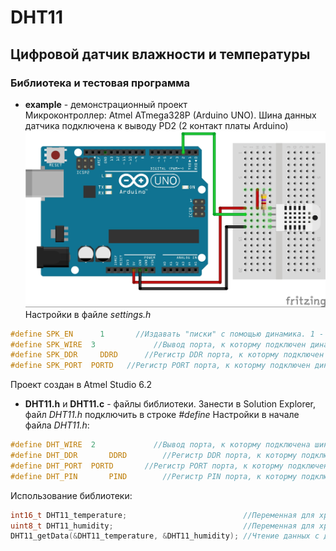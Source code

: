 # DHT11
## Цифровой датчик влажности и температуры
### Библиотека и тестовая программа

  + __example__ - демонстрационный проект  
  Микроконтроллер: Atmel ATmega328P (Arduino UNO). Шина данных датчика подключена к выводу PD2 (2 контакт платы Arduino)  
  ![Схема подключения для тестовой программы](https://github.com/Dubos1210/DHT11/blob/master/img/sch.jpg) \
  Настройки в файле _settings.h_
  ```c 
  #define SPK_EN	  1       //Издавать "писки" с помощью динамика. 1 - вкл., 0 - выкл.
  #define SPK_WIRE	3			  //Вывод порта, к которму подключен динамик
  #define SPK_DDR	  DDRD		//Регистр DDR порта, к которму подключен динамик
  #define SPK_PORT	PORTD   //Регистр PORT порта, к которму подключен динамик
  ```
  Проект создан в Atmel Studio 6.2
  
  + __DHT11.h__ и __DHT11.c__ - файлы библиотеки. Занести в Solution Explorer, файл _DHT11.h_ подключить в строке _#define_
  Настройки в начале файла _DHT11.h_:
  ```c 
  #define DHT_WIRE	2		      //Вывод порта, к которму подключена шина данных
  #define DHT_DDR		DDRD	    //Регистр DDR порта, к которму подключена шина данных
  #define DHT_PORT	PORTD	    //Регистр PORT порта, к которму подключена шина данных
  #define DHT_PIN		PIND	    //Регистр PIN порта, к которму подключена шина данных
  ```
  Использование библиотеки:
  ```c  
  int16_t DHT11_temperature;                          //Переменная для хранения темературы
  uint8_t DHT11_humidity;                             //Переменная для хранения влажности
  DHT11_getData(&DHT11_temperature, &DHT11_humidity); //Чтение данных с датчика и запись в переменные
  ```

